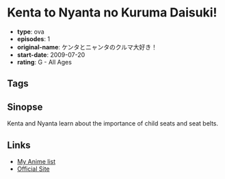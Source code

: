 # Kenta to Nyanta no Kuruma Daisuki!

-   **type**: ova
-   **episodes**: 1
-   **original-name**: ケンタとニャンタのクルマ大好き！
-   **start-date**: 2009-07-20
-   **rating**: G - All Ages

## Tags

## Sinopse

Kenta and Nyanta learn about the importance of child seats and seat belts.

## Links

-   [My Anime list](https://myanimelist.net/anime/35163/Kenta_to_Nyanta_no_Kuruma_Daisuki)
-   [Official Site](http://www.optical.jp/dvd/traffic_detail.html)
